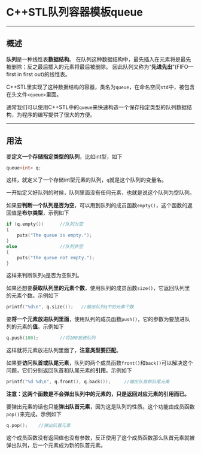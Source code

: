 # C++STL队列容器模板queue

---

## 概述

**队列**是一种线性表**数据结构**。
在队列这种数据结构中，最先插入在元素将是最先被删除；反之最后插入的元素将最后被删除。
因此队列又称为“**先进先出**”(FIFO—first in first out)的线性表。

C++STL里实现了这种数据结构的容器，类名为`queue`，在命名空间`std`中，被包含在头文件`<queue>`里面。

通常我们可以使用C++STL中的`queue`来快速构造一个保存指定类型的队列数据结构，为程序的编写提供了很大的方便。

---

## 用法

要**定义一个存储指定类型的队列**，比如int型，如下
```cpp
queue<int> q;
```
这样，就定义了一个存储int型元素的队列，`q`就是这个队列的变量名。

一开始定义好队列的时候，队列里面没有任何元素，也就是说这个队列为空队列。

如果要**判断一个队列是否为空**，可以用到队列的成员函数`empty()`，这个函数的返回值是**布尔类型**，示例如下
```cpp
if (q.empty())      //队列为空
{
    puts("The queue is empty.");
}
else                //队列非空
{
    puts("The queue not empty.");
}
```
这样来判断队列`q`是否为空队列。

如果还想要**获取队列里的元素个数**，使用队列的成员函数`size()`，它返回队列里的元素个数。示例如下
```cpp
printf("%d\n", q.size());   //输出队列q中的元素个数
```

要**将一个元素放进队列里面**，使用队列的成员函数`push()`，它的参数为要放进队列的元素的**值**。示例如下
```cpp
q.push(100);        //将100放进队列
```
这样就将元素放进队列里面了，**注意类型要匹配**。

如果要**访问队首或队尾元素**，队列的两个成员函数`front()`和`back()`可以解决这个问题，它们分别返回队首和队尾元素的**引用**。示例如下
```cpp
printf("%d %d\n", q.front(), q.back());     //输出队首和队尾元素
```
**注意：这两个函数是不会弹出队列中的元素的，只是返回对应元素的引用而已。**

要弹出元素的话也只能**弹出队首元素**，因为这是队列的性质。这个功能由成员函数`pop()`来完成。示例如下
```cpp
q.pop();    //弹出队首元素
```
这个成员函数没有返回值也没有参数，反正使用了这个成员函数那么队首元素就被弹出队列，后一个元素成为新的队首元素。
